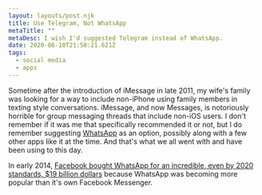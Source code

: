 ```yaml
---
layout: layouts/post.njk
title: Use Telegram, Not WhatsApp
metaTitle: ""
metaDesc: I wish I'd suggested Telegram instead of WhatsApp.
date: 2020-06-10T21:50:21.621Z
tags:
  - social media
  - apps
---
```

Sometime after the introduction of iMessage in late 2011, my wife's family was looking for a way to include non-iPhone using family members in texting style conversations. iMessage, and now Messages, is notoriously horrible for group messaging threads that include non-iOS users. I don't remember if it was me that specifically recommended it or not, but I do remember suggesting [WhatsApp](https://www.whatsapp.com/) as an option, possibly along with a few other apps like it at the time. And that's what we all went with and have been using to this day.

In early 2014, [Facebook bought WhatsApp for an incredible, even by 2020 standards, $19 billion dollars](https://www.buzzfeednews.com/article/charliewarzel/why-facebook-bought-whatsapp) because WhatsApp was becoming more popular than it's own Facebook Messenger.

